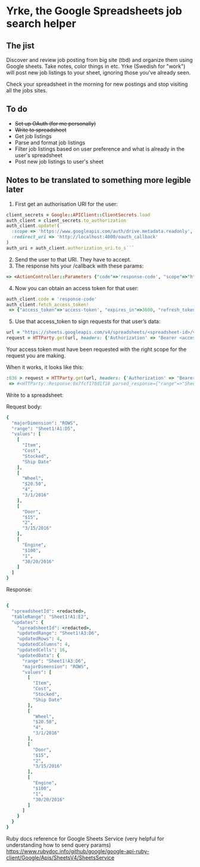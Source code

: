 # Yrke, the Google Spreadsheets job search helper

## The jist
Discover and review job posting from big site (tbd) and organize them using Google sheets. Take notes, color things in etc.
Yrke (Swedish for "work") will post new job listings to your sheet, ignoring those you've already seen.

Check your spreadsheet in the morning for new postings and stop visiting all the jobs sites.

## To do
- ~~Set up OAuth (for me personally)~~
- ~~Write to spreadsheet~~
- Get job listings
- Parse and format job listings
- Filter job listings based on user preference and what is already in the user's spreadsheet
- Post new job listings to user's sheet

## Notes to be translated to something more legible later

1. First get an authorisation URI for the user:

```ruby 
client_secrets = Google::APIClient::ClientSecrets.load
auth_client = client_secrets.to_authorization
auth_client.update!(
  :scope => 'https://www.googleapis.com/auth/drive.metadata.readonly',
  :redirect_uri => 'http://localhost:4000/oauth_callback'
)
auth_uri = auth_client.authorization_uri.to_s```
```


2. Send the user to that URI. They have to accept.
3. The response hits your /callback with these params:

```ruby
=> <ActionController::Parameters {"code"=>'response-code', "scope"=>"https://www.googleapis.com/auth/drive.metadata.readonly", "controller"=>"auth", "action"=>"callback"} permitted: false>
```

4. Now you can obtain an access token for that user:
````ruby
auth_client.code = 'response-code'
auth_client.fetch_access_token!
 => {"access_token"=>'access-token', "expires_in"=>3600, "refresh_token"=>'refresh-token', "scope"=>"https://www.googleapis.com/auth/drive.metadata.readonly", "token_type"=>"Bearer"}
````

5. Use that access_token to sign requests for that user’s data:
```ruby
url = "https://sheets.googleapis.com/v4/spreadsheets/<spreadsheet-id>/values/Sheet1!A1:D3?majorDimension=COLUMNS"
request = HTTParty.get(url, headers: {'Authorization' => "Bearer <access-token>"})
```

Your access token must have been requested with the right scope for the request you are making.

When it works, it looks like this:
```ruby
:036 > request = HTTParty.get(url, headers: {'Authorization' => "Bearer <access-token>"})
 => #<HTTParty::Response:0x7fcf170d1f18 parsed_response={"range"=>"Sheet1!A1:D3", "majorDimension"=>"ROWS", "values"=>[["Company", "Title", "Link", "Notes"], ["Tech Warehouse", "Slave", "http://whatever.com", "I don't want to work here."]]}, @response=#<Net::HTTPOK 200 OK readbody=true>, @headers={"content-type"=>["application/json; charset=UTF-8"], "vary"=>["X-Origin", "Referer", "Origin,Accept-Encoding"], "date"=>["Sat, 20 Apr 2019 07:13:52 GMT"], "server"=>["ESF"], "cache-control"=>["private"], "x-xss-protection"=>["1; mode=block"], "x-frame-options"=>["SAMEORIGIN"], "alt-svc"=>["quic=\":443\"; ma=2592000; v=\"46,44,43,39\""], "accept-ranges"=>["none"], "connection"=>["close"]}>
```


Write to a spreadsheet:

Request body:
```ruby
{
  "majorDimension": "ROWS",
  "range": "Sheet1!A1:D5",
  "values": [
    [
      "Item",
      "Cost",
      "Stocked",
      "Ship Date"
    ],
    [
      "Wheel",
      "$20.50",
      "4",
      "3/1/2016"
    ],
    [
      "Door",
      "$15",
      "2",
      "3/15/2016"
    ],
    [
      "Engine",
      "$100",
      "1",
      "30/20/2016"
    ]
  ]
}
```


Response:
```ruby

{
  "spreadsheetId": <redacted>,
  "tableRange": "Sheet1!A1:E2",
  "updates": {
    "spreadsheetId": <redacted>,
    "updatedRange": "Sheet1!A3:D6",
    "updatedRows": 4,
    "updatedColumns": 4,
    "updatedCells": 16,
    "updatedData": {
      "range": "Sheet1!A3:D6",
      "majorDimension": "ROWS",
      "values": [
        [
          "Item",
          "Cost",
          "Stocked",
          "Ship Date"
        ],
        [
          "Wheel",
          "$20.50",
          "4",
          "3/1/2016"
        ],
        [
          "Door",
          "$15",
          "2",
          "3/15/2016"
        ],
        [
          "Engine",
          "$100",
          "1",
          "30/20/2016"
        ]
      ]
    }
  }
}
```

Ruby docs reference for Google Sheets Service (very helpful for understanding how to send query params)
https://www.rubydoc.info/github/google/google-api-ruby-client/Google/Apis/SheetsV4/SheetsService



